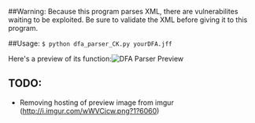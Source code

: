 ##Warning:
Because this program parses XML, there are
vulnerabilites waiting to be exploited. Be sure to
validate the XML before giving it to this program.

##Usage: 
`$ python dfa_parser_CK.py yourDFA.jff`

Here's a preview of its function:![DFA Parser Preview](http://i.imgur.com/wWVCicw.png?1?6060) 

## TODO:
- Removing hosting of preview image from imgur (http://i.imgur.com/wWVCicw.png?1?6060)
